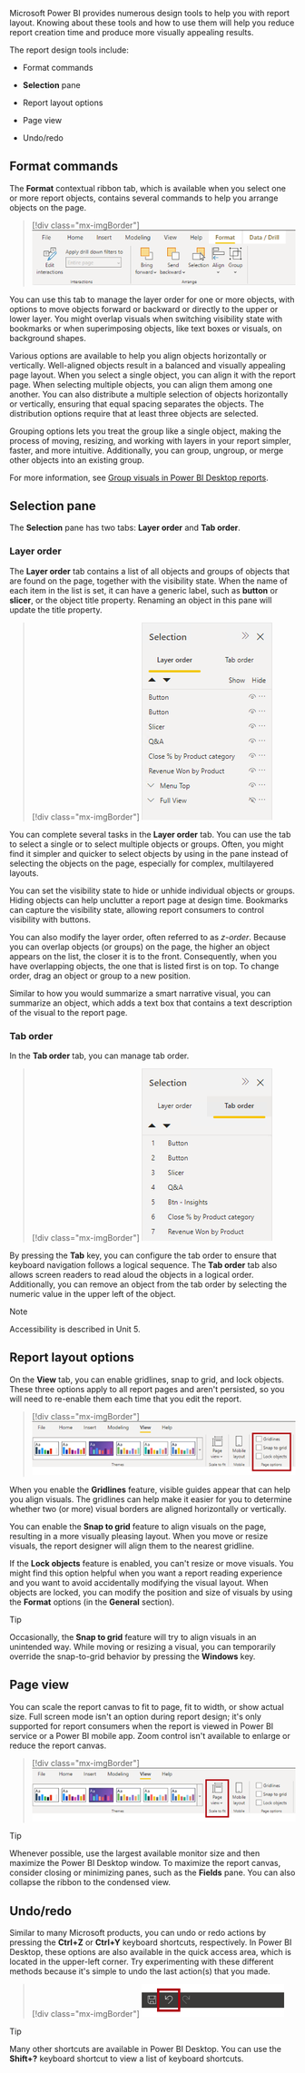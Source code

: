 Microsoft Power BI provides numerous design tools to help you with report layout. Knowing about these tools and how to use them will help you reduce report creation time and produce more visually appealing results. 

The report design tools include:

-   Format commands

-   **Selection** pane

-   Report layout options

-   Page view

-   Undo/redo

## Format commands

The **Format** contextual ribbon tab, which is available when you select one or more report objects, contains several commands to help you arrange objects on the page.

> [!div class="mx-imgBorder"]
> [![Screenshot of the Format tab on Power BI Desktop.](../media/format-contextual-ribbon.png)](../media/format-contextual-ribbon.png#lightbox)

You can use this tab to manage the layer order for one or more objects, with options to move objects forward or backward or directly to the upper or lower layer. You might overlap visuals when switching visibility state with bookmarks or when superimposing objects, like text boxes or visuals, on background shapes.

Various options are available to help you align objects horizontally or vertically. Well-aligned objects result in a balanced and visually appealing page layout. When you select a single object, you can align it with the report page. When selecting multiple objects, you can align them among one another. You can also distribute a multiple selection of objects horizontally or vertically, ensuring that equal spacing separates the objects. The distribution options require that at least three objects are selected.

Grouping options lets you treat the group like a single object, making the process of moving, resizing, and working with layers in your report simpler, faster, and more intuitive. Additionally, you can group, ungroup, or merge other objects into an existing group.

For more information, see [Group visuals in Power BI Desktop reports](/power-bi/create-reports/desktop-grouping-visuals/?azure-portal=true).

## Selection pane

The **Selection** pane has two tabs: **Layer order** and **Tab order**.

### Layer order

The **Layer order** tab contains a list of all objects and groups of objects that are found on the page, together with the visibility state. When the name of each item in the list is set, it can have a generic label, such as **button** or **slicer**, or the object title property. Renaming an object in this pane will update the title property.

> [!div class="mx-imgBorder"]
> [![Screenshot of the Selection pane and the Layer order tab. Several objects and groups are listed.](../media/selection-pane-layer-order.png)](../media/selection-pane-layer-order.png#lightbox)

You can complete several tasks in the **Layer order** tab. You can use the tab to select a single or to select multiple objects or groups. Often, you might find it simpler and quicker to select objects by using in the pane instead of selecting the objects on the page, especially for complex, multilayered layouts.

You can set the visibility state to hide or unhide individual objects or groups. Hiding objects can help unclutter a report page at design time. Bookmarks can capture the visibility state, allowing report consumers to control visibility with buttons.

You can also modify the layer order, often referred to as *z-order*. Because you can overlap objects (or groups) on the page, the higher an object appears on the list, the closer it is to the front. Consequently, when you have overlapping objects, the one that is listed first is on top. To change order, drag an object or group to a new position.

Similar to how you would summarize a smart narrative visual, you can summarize an object, which adds a text box that contains a text description of the visual to the report page.

### Tab order

In the **Tab order** tab, you can manage tab order.

> [!div class="mx-imgBorder"]
> [![Screenshot of the Selection pane and the Tab order tab. Several objects and groups are listed.](../media/selection-pane-tab-order.png)](../media/selection-pane-tab-order.png#lightbox)

By pressing the **Tab** key, you can configure the tab order to ensure that keyboard navigation follows a logical sequence. The **Tab order** tab also allows screen readers to read aloud the objects in a logical order. Additionally, you can remove an object from the tab order by selecting the numeric value in the upper left of the object.

> [!NOTE]
> Accessibility is described in Unit 5.

## Report layout options

On the **View** tab, you can enable gridlines, snap to grid, and lock objects. These three options apply to all report pages and aren't persisted, so you will need to re-enable them each time that you edit the report.

> [!div class="mx-imgBorder"]
> [![Screenshot of the View tab, showing the page options of Gridlines, Snap to grid, and Lock objects.](../media/view-ribbon-tab-page-options.png)](../media/view-ribbon-tab-page-options.png#lightbox)

When you enable the **Gridlines** feature, visible guides appear that can help you align visuals. The gridlines can help make it easier for you to determine whether two (or more) visual borders are aligned horizontally or vertically.

You can enable the **Snap to grid** feature to align visuals on the page, resulting in a more visually pleasing layout. When you move or resize visuals, the report designer will align them to the nearest gridline.

If the **Lock objects** feature is enabled, you can't resize or move visuals. You might find this option helpful when you want a report reading experience and you want to avoid accidentally modifying the visual layout. When objects are locked, you can modify the position and size of visuals by using the **Format** options (in the **General** section).

> [!TIP]
> Occasionally, the **Snap to grid** feature will try to align visuals in an unintended way. While moving or resizing a visual, you can temporarily override the snap-to-grid behavior by pressing the **Windows** key.

## Page view

You can scale the report canvas to fit to page, fit to width, or show actual size. Full screen mode isn't an option during report design; it's only supported for report consumers when the report is viewed in Power BI service or a Power BI mobile app. Zoom control isn't available to enlarge or reduce the report canvas.

> [!div class="mx-imgBorder"]
> [![Screenshot of the View tab, showing the Page view command.](../media/view-ribbon-tab-page-view.png)](../media/view-ribbon-tab-page-view.png#lightbox)

> [!TIP]
> Whenever possible, use the largest available monitor size and then maximize the Power BI Desktop window. To maximize the report canvas, consider closing or minimizing panes, such as the **Fields** pane. You can also collapse the ribbon to the condensed view.

## Undo/redo

Similar to many Microsoft products, you can undo or redo actions by pressing the **Ctrl+Z** or **Ctrl+Y** keyboard shortcuts, respectively. In Power BI Desktop, these options are also available in the quick access area, which is located in the upper-left corner. Try experimenting with these different methods because it's simple to undo the last action(s) that you made.

> [!div class="mx-imgBorder"]
> [![Screenshot of the Undo quick access command, located in the upper-left corner of the Power BI Desktop window.](../media/undo.png)](../media/undo.png#lightbox)

> [!TIP]
> Many other shortcuts are available in Power BI Desktop. You can use the **Shift+?** keyboard shortcut to view a list of keyboard shortcuts.
